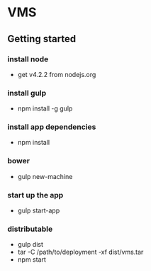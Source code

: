 # VMS

## Getting started

### install node
- get v4.2.2 from nodejs.org

### install gulp
- npm install -g gulp

### install app dependencies
- npm install

### bower
- gulp new-machine

### start up the app
- gulp start-app

### distributable
- gulp dist
- tar -C /path/to/deployment -xf dist/vms.tar
- npm start
